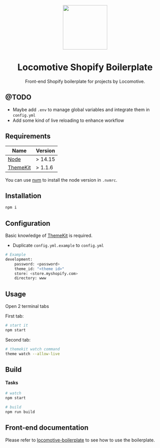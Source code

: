 <p align="center">
    <a href="https://github.com/locomotivemtl/locomotive-boilerplate">
        <img src="https://user-images.githubusercontent.com/4596862/54868065-c2aea200-4d5e-11e9-9ce3-e0013c15f48c.png" height="140">
    </a>
</p>
<h1 align="center">Locomotive Shopify Boilerplate</h1>
<p align="center">Front-end Shopify boilerplate for projects by Locomotive.</p>

## @TODO
* Maybe add `.env` to manage global variables and integrate them in `config.yml`
* Add some kind of live reloading to enhance workflow

## Requirements

| Name       | Version  |
| ---------- | -------- |
| [Node]     | > 14.15  |
| [ThemeKit]     | > 1.1.6  |

[Node]:         https://nodejs.org/en/
[ThemeKit]:     https://github.com/Shopify/themekit

You can use [nvm](https://github.com/nvm-sh/nvm) to install the node version in `.nvmrc`.

## Installation
```sh
npm i
```

## Configuration
Basic knowledge of [ThemeKit](https://github.com/Shopify/themekit) is required.
* Duplicate `config.yml.example` to `config.yml`
```sh
# Example
development:
    password: <password>
    theme_id: "<theme id>"
    store: <store.myshopify.com>
    directory: www
```

## Usage
Open 2 terminal tabs

First tab:
```sh
# start it
npm start
```

Second tab:
```sh
# themekit watch command
theme watch --allow-live
```

## Build

#### Tasks
```sh
# watch
npm start

# build
npm run build
```

## Front-end documentation
Please refer to [locomotive-boilerplate](https://github.com/locomotivemtl/locomotive-boilerplate) to see how to use the boilerplate.



